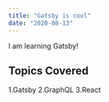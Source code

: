 ```yaml
---
title: "Gatsby is cool"
date: "2020-08-13"
---
```


I am learning Gatsby!

## Topics Covered

1.Gatsby
2.GraphQL
3.React
